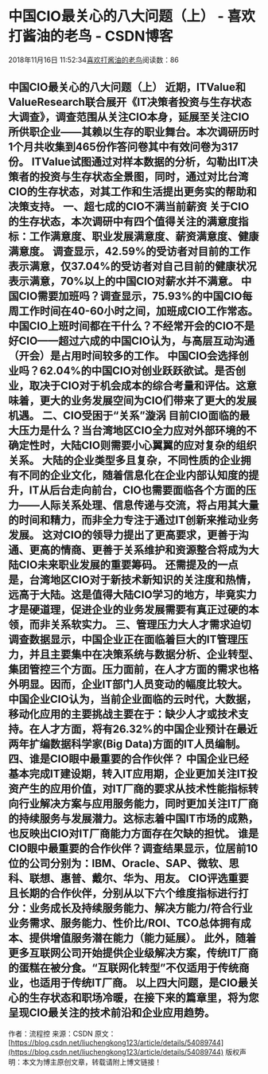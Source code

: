 
# 中国CIO最关心的八大问题（上） - 喜欢打酱油的老鸟 - CSDN博客


2018年11月16日 11:52:34[喜欢打酱油的老鸟](https://me.csdn.net/weixin_42137700)阅读数：86


中国CIO最关心的八大问题（上）
近期，ITValue和ValueResearch联合展开《IT决策者投资与生存状态大调查》，调查范围从关注CIO本身，延展至关注CIO所供职企业——其赖以生存的职业舞台。本次调研历时1个月共收集到465份作答问卷其中有效问卷为317份。
ITValue试图通过对样本数据的分析，勾勒出IT决策者的投资与生存状态全景图，同时，通过对比台湾CIO的生存状态，对其工作和生活提出更务实的帮助和决策支持。
一、超七成的CIO不满当前薪资
关于CIO的生存状态，本次调研中有四个值得关注的满意度指标：工作满意度、职业发展满意度、薪资满意度、健康满意度。
调查显示，42.59%的受访者对目前的工作表示满意，仅37.04%的受访者对自己目前的健康状况表示满意，70%以上的中国CIO对薪水并不满意。
中国CIO需要加班吗？调查显示，75.93%的中国CIO每周工作时间在40-60小时之间，加班成CIO工作常态。中国CIO上班时间都在干什么？不经常开会的CIO不是好CIO——超过六成的中国CIO认为，与高层互动沟通（开会）是占用时间较多的工作。
中国CIO会选择创业吗？62.04%的中国CIO对创业跃跃欲试。是否创业，取决于CIO对于机会成本的综合考量和评估。这意味着，更大的业务发展空间为CIO们带来了更大的发展机遇。
二、CIO受困于“关系”漩涡
目前CIO面临的最大压力是什么？当台湾地区CIO全力应对外部环境的不确定性时，大陆CIO则需要小心翼翼的应对复杂的组织关系。
大陆的企业类型多且复杂，不同性质的企业拥有不同的企业文化，随着信息化在企业内部认知度的提升，IT从后台走向前台，CIO也需要面临各个方面的压力——人际关系处理、信息传递与交流，将占用其大量的时间和精力，而非全力专注于通过IT创新来推动业务发展。
这对CIO的领导力提出了更高要求，更善于沟通、更高的情商、更善于关系维护和资源整合将成为大陆CIO未来职业发展的重要筹码。
还需提及的一点是，台湾地区CIO对于新技术新知识的关注度和热情，远高于大陆。这是值得大陆CIO学习的地方，毕竟实力才是硬道理，促进企业的业务发展需要有真正过硬的本领，而非关系软实力。
三、管理压力大人才需求迫切
调查数据显示，中国企业正在面临着巨大的IT管理压力，并且主要集中在决策系统与数据分析、企业转型、集团管控三个方面。压力面前，在人才方面的需求也格外明显。因而，企业IT部门人员变动的幅度比较大。
中国企业CIO认为，当前企业面临的云时代，大数据，移动化应用的主要挑战主要在于：缺少人才或技术支持。在人才方面，将有26.32%的中国企业预计在最近两年扩编数据科学家(Big Data)方面的IT人员编制。
四、谁是CIO眼中最重要的合作伙伴？
中国企业已经基本完成IT建设期，转入IT应用期，企业更加关注IT投资产生的应用价值，对IT厂商的要求从技术性能指标转向行业解决方案与应用服务能力，同时更加关注IT厂商的持续服务与发展潜力。这标志着中国IT市场的成熟，也反映出CIO对IT厂商能力方面存在欠缺的担忧。
谁是CIO眼中最重要的合作伙伴？调查结果显示，位居前10位的公司分别为：IBM、Oracle、SAP、微软、思科、联想、惠普、戴尔、华为、用友。
CIO评选重要且长期的合作伙伴，分别从以下六个维度指标进行打分：业务成长及持续服务能力、解决方能力/符合行业业务需求、服务能力、性价比/ROI、TCO总体拥有成本、提供增值服务潜在能力（能力延展）。
此外，随着更多互联网公司开始提供企业级解决方案，传统IT厂商的蛋糕在被分食。“互联网化转型”不仅适用于传统商业，也适用于传统IT厂商。
以上四大问题，是CIO最关心的生存状态和职场冷暖，在接下来的篇章里，将为您呈现CIO最关注的技术前沿和企业应用趋势。
---------------------
作者：流程控
来源：CSDN
原文：[https://blog.csdn.net/liuchengkong123/article/details/54089744](https://blog.csdn.net/liuchengkong123/article/details/54089744)
版权声明：本文为博主原创文章，转载请附上博文链接！

